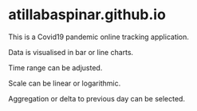 # atillabaspinar.github.io
This is a Covid19 pandemic online tracking application.

Data is visualised in bar or line charts.

Time range can be adjusted.

Scale can be linear or logarithmic.

Aggregation or delta to previous day can be selected.


